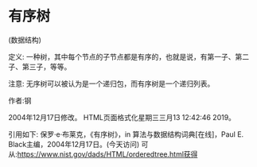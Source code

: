 # 有序树


(数据结构)



定义:
一种树，其中每个节点的子节点都是有序的，也就是说，有第一子、第二子、第三子，等等。



注意:
无序树可以被认为是一个递归包，而有序树是一个递归列表。


作者:钢







2004年12月17日修改。
HTML页面格式化星期三三月13 12:42:46 2019。



引用如下:
保罗·e·布莱克，《有序树》，in
算法与数据结构词典[在线]，Paul E. Black主编，2004年12月17日。(今天访问)
可从:https://www.nist.gov/dads/HTML/orderedtree.html获得